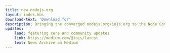 ```yaml
---
title: new.nodejs.org
layout: index.hbs
download-text: 'Download for'
description: Bringing the converged nodejs.org/iojs.org to the Node Community!
updates:
    lead: featuring core and community updates
    link: https://medium.com/@iojs/latest
    text: News Archive on Medium
---
```

